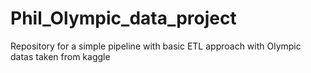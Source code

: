 # Phil_Olympic_data_project
Repository for a simple pipeline with basic ETL approach with Olympic datas taken from kaggle
